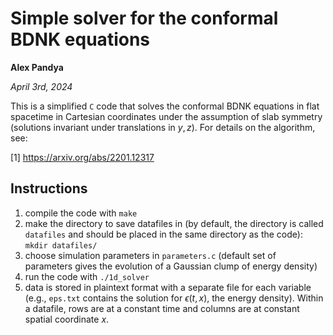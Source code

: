# Simple solver for the conformal BDNK equations

**Alex Pandya**

_April 3rd, 2024_

This is a simplified `C` code that solves the conformal BDNK equations in flat spacetime in Cartesian coordinates under the assumption of slab symmetry (solutions invariant under translations in $y, z$).  For details on the algorithm, see:

[1] https://arxiv.org/abs/2201.12317

## Instructions

1. compile the code with `make`
2. make the directory to save datafiles in (by default, the directory is called `datafiles` and should be placed in the same directory as the code): `mkdir datafiles/`
3. choose simulation parameters in `parameters.c` (default set of parameters gives the evolution of a Gaussian clump of energy density)
4. run the code with `./1d_solver`
5. data is stored in plaintext format with a separate file for each variable (e.g., `eps.txt` contains the solution for $\epsilon(t, x)$, the energy density).  Within a datafile, rows are at a constant time and columns are at constant spatial coordinate $x$.
